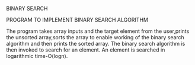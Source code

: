 BINARY SEARCH 

PROGRAM TO IMPLEMENT BINARY SEARCH ALGORITHM

The program takes array inputs and the target element from the user,prints the unsorted array,sorts the array to enable working of the binary search algorithm and then prints the sorted array.
The binary search algorithm is then invoked to search for an element.
An element is searched in logarithmic time-O(logn).
